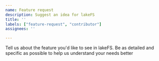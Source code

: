 ```yaml
---
name: Feature request
description: Suggest an idea for lakeFS
title: ''
labels: ["feature-request", "contributor"]
assignees: ''

---
```


Tell us about the feature you'd like to see in lakeFS.
Be as detailed and specific as possible to help us understand your needs better
